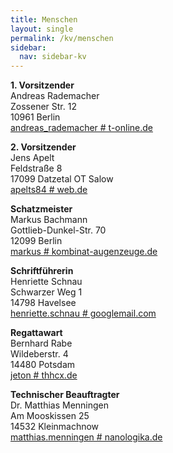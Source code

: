 ```yaml
---
title: Menschen
layout: single
permalink: /kv/menschen
sidebar:
  nav: sidebar-kv
---
```

**1. Vorsitzender**   
Andreas Rademacher  
Zossener Str. 12  
10961 Berlin  
<i class="fas fa-fw fa-envelope-square" aria-hidden="true"></i><a href="javascript:location.href='mailto:' + ['andreas_rademacher','t-online.de'].join('@')" aria-label="email">andreas_rademacher # t-online.de</a>  

**2. Vorsitzender**  
Jens Apelt  
Feldstraße 8  
17099 Datzetal OT Salow  
<i class="fas fa-fw fa-envelope-square" aria-hidden="true"></i><a href="javascript:location.href='mailto:' + ['apelts84','web.de'].join('@')" aria-label="email">apelts84 # web.de</a>  

**Schatzmeister**   
Markus Bachmann  
Gottlieb-Dunkel-Str. 70   
12099 Berlin  
<i class="fas fa-fw fa-envelope-square" aria-hidden="true"></i><a href="javascript:location.href='mailto:' + ['markus','kombinat-augenzeuge.de'].join('@')" aria-label="email">markus # kombinat-augenzeuge.de</a>  

**Schriftführerin**  
Henriette Schnau  
Schwarzer Weg 1  
14798 Havelsee  
<i class="fas fa-fw fa-envelope-square" aria-hidden="true"></i><a href="javascript:location.href='mailto:' + ['henriette.schnau', 'googlemail.com'].join('@')" aria-label="email">henriette.schnau # googlemail.com</a>

**Regattawart**  
Bernhard Rabe  
Wildeberstr. 4  
14480 Potsdam   
<i class="fas fa-fw fa-envelope-square" aria-hidden="true"></i><a href="javascript:location.href='mailto:' + ['jeton', 'thhcx.de'].join('@')" aria-label="email">jeton # thhcx.de</a>

**Technischer Beauftragter**  
Dr. Matthias Menningen  
Am Mooskissen 25  
14532 Kleinmachnow  
<i class="fas fa-fw fa-envelope-square" aria-hidden="true"></i><a href="javascript:location.href='mailto:' + ['matthias.menningen', 'nanologika.de'].join('@')" aria-label="email">matthias.menningen # nanologika.de</a> 